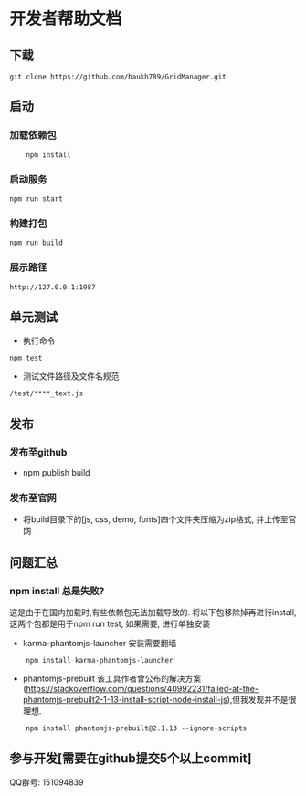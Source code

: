 # 开发者帮助文档
## 下载
```git
git clone https://github.com/baukh789/GridManager.git
```

## 启动
### 加载依赖包
```
	npm install
```
### 启动服务
```
npm run start
```
### 构建打包
```
npm run build
```
### 展示路径 
```
http://127.0.0.1:1987
```

## 单元测试
- 执行命令
```
npm test
```
- 测试文件路径及文件名规范
```
/test/****_text.js
```

## 发布
### 发布至github
- npm publish build
### 发布至官网
- 将build目录下的[js, css, demo, fonts]四个文件夹压缩为zip格式, 并上传至官网

## 问题汇总
### npm install 总是失败?
这是由于在国内加载时,有些依赖包无法加载导致的. 将以下包移除掉再进行install, 这两个包都是用于npm run test, 如果需要, 进行单独安装
- karma-phantomjs-launcher  安装需要翻墙
```
	npm install karma-phantomjs-launcher
```
- phantomjs-prebuilt 该工具作者曾公布的解决方案 (https://stackoverflow.com/questions/40992231/failed-at-the-phantomjs-prebuilt2-1-13-install-script-node-install-js),但我发现并不是很理想.
```
	npm install phantomjs-prebuilt@2.1.13 --ignore-scripts
```

## 参与开发[需要在github提交5个以上commit]
QQ群号: 151094839

